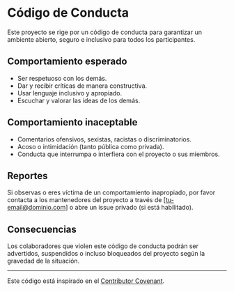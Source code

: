 # Código de Conducta

Este proyecto se rige por un código de conducta para garantizar un ambiente abierto, seguro e inclusivo para todos los participantes.

## Comportamiento esperado

- Ser respetuoso con los demás.
- Dar y recibir críticas de manera constructiva.
- Usar lenguaje inclusivo y apropiado.
- Escuchar y valorar las ideas de los demás.

## Comportamiento inaceptable

- Comentarios ofensivos, sexistas, racistas o discriminatorios.
- Acoso o intimidación (tanto pública como privada).
- Conducta que interrumpa o interfiera con el proyecto o sus miembros.

## Reportes

Si observas o eres víctima de un comportamiento inapropiado, por favor contacta a los mantenedores del proyecto a través de [tu-email@dominio.com] o abre un issue privado (si está habilitado).

## Consecuencias

Los colaboradores que violen este código de conducta podrán ser advertidos, suspendidos o incluso bloqueados del proyecto según la gravedad de la situación.

---

Este código está inspirado en el [Contributor Covenant](https://www.contributor-covenant.org/es/version/2/1/code_of_conduct/).
